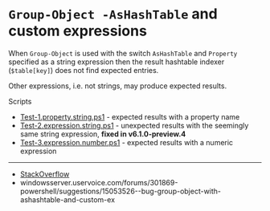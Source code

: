 # `Group-Object -AsHashTable` and custom expressions

When `Group-Object` is used with the switch `AsHashTable` and `Property`
specified as a string expression then the result hashtable indexer
(`$table[key]`) does not find expected entries.

Other expressions, i.e. not strings, may produce expected results.

Scripts

- [Test-1.property.string.ps1](Test-1.property.string.ps1) - expected results with a property name
- [Test-2.expression.string.ps1](Test-2.expression.string.ps1) - unexpected results with the seemingly same string expression, **fixed in v6.1.0-preview.4**
- [Test-3.expression.number.ps1](Test-3.expression.number.ps1) - expected results with a numeric expression

***

- [StackOverflow](http://stackoverflow.com/questions/28190053/group-object-diffencies-with-or-without-code-block)
- windowsserver.uservoice.com/forums/301869-powershell/suggestions/15053526--bug-group-object-with-ashashtable-and-custom-ex

